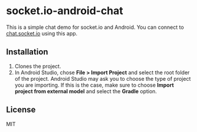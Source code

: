# socket.io-android-chat

This is a simple chat demo for socket.io and Android. You can connect to [chat.socket.io](http://socket.io/demos/chat/) using this app.

## Installation

1. Clones the project.
2. In Android Studio, chose **File > Import Project** and select the root folder of the project.
   Android Studio may ask you to choose the type of project you are importing. If this is the case, make sure to choose **Import project from external model** and select the **Gradle** option.

## License

MIT

